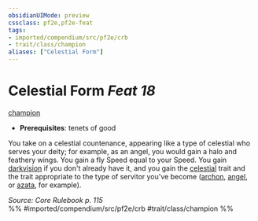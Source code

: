 ```yaml
---
obsidianUIMode: preview
cssclass: pf2e,pf2e-feat
tags:
- imported/compendium/src/pf2e/crb
- trait/class/champion
aliases: ["Celestial Form"]
---
```

# Celestial Form  *Feat 18*  
[champion](rules/traits/champion.md)  

- **Prerequisites**: tenets of good

You take on a celestial countenance, appearing like a type of celestial who serves your deity; for example, as an angel, you would gain a halo and feathery wings. You gain a fly Speed equal to your Speed. You gain [darkvision](rules/abilities/darkvision.md) if you don't already have it, and you gain the [celestial](celestial.md) trait and the trait appropriate to the type of servitor you've become ([archon](archon.md), [angel](angel.md), or [azata](azata.md), for example).

*Source: Core Rulebook p. 115*  
%% #imported/compendium/src/pf2e/crb #trait/class/champion %%